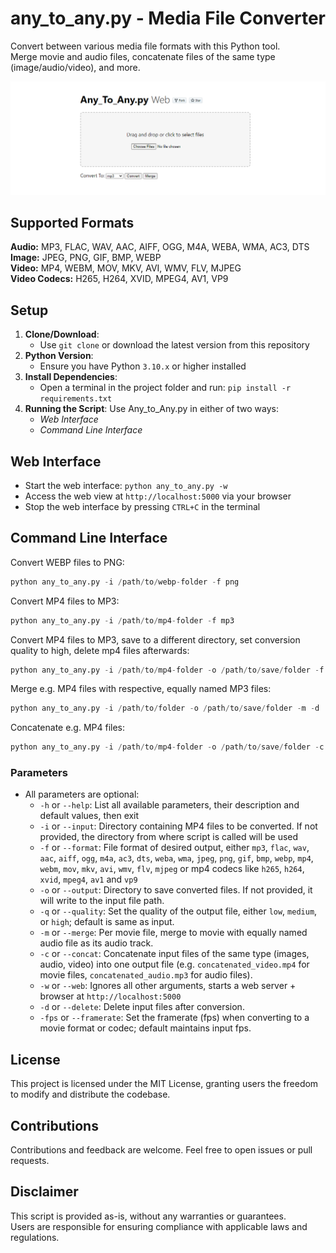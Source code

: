 # any_to_any.py - Media File Converter

Convert between various media file formats with this Python tool.<br>
Merge movie and audio files, concatenate files of the same type (image/audio/video), and more.

![screenshot](./img/Any-to-Any-Web.png)

## Supported Formats
**Audio:** MP3, FLAC, WAV, AAC, AIFF, OGG, M4A, WEBA, WMA, AC3, DTS<br> 
**Image:** JPEG, PNG, GIF, BMP, WEBP<br>
**Video:** MP4, WEBM, MOV, MKV, AVI, WMV, FLV, MJPEG<br>
**Video Codecs:** H265, H264, XVID, MPEG4, AV1, VP9

## Setup
1. **Clone/Download**:
   - Use `git clone` or download the latest version from this repository
2. **Python Version**:
   - Ensure you have Python `3.10.x` or higher installed
3. **Install Dependencies**:
   - Open a terminal in the project folder and run: `pip install -r requirements.txt`
4. **Running the Script**:
   Use Any_to_Any.py in either of two ways:
   - *Web Interface*
   - *Command Line Interface*

## Web Interface
- Start the web interface: `python any_to_any.py -w`
- Access the web view at `http://localhost:5000` via your browser
- Stop the web interface by pressing `CTRL+C` in the terminal

## Command Line Interface
Convert WEBP files to PNG:
```py
python any_to_any.py -i /path/to/webp-folder -f png
```
Convert MP4 files to MP3:
```py
python any_to_any.py -i /path/to/mp4-folder -f mp3
```
Convert MP4 files to MP3, save to a different directory, set conversion quality to high, delete mp4 files afterwards:
```py
python any_to_any.py -i /path/to/mp4-folder -o /path/to/save/folder -f mp3 -q high -d
```
Merge e.g. MP4 files with respective, equally named MP3 files:
```py
python any_to_any.py -i /path/to/folder -o /path/to/save/folder -m -d
```
Concatenate e.g. MP4 files:
```py
python any_to_any.py -i /path/to/mp4-folder -o /path/to/save/folder -c -d
```

### Parameters
 - All parameters are optional:
   - `-h` or `--help`: List all available parameters, their description and default values, then exit
   - `-i` or `--input`: Directory containing MP4 files to be converted. If not provided, the directory from where script is called will be used
   - `-f` or `--format`: File format of desired output, either `mp3`, `flac`, `wav`, `aac`, `aiff`, `ogg`, `m4a`, `ac3`, `dts`, `weba`, `wma`, `jpeg`, `png`, `gif`, `bmp`, `webp`, `mp4`, `webm`, `mov`, `mkv`, `avi`,  `wmv`, `flv`, `mjpeg` or mp4 codecs like `h265`, `h264`, `xvid`, `mpeg4`, `av1` and `vp9`
   - `-o` or `--output`: Directory to save converted files. If not provided, it will write to the input file path.
   - `-q` or `--quality`: Set the quality of the output file, either `low`, `medium`, or `high`; default is same as input.
   - `-m` or `--merge`: Per movie file, merge to movie with equally named audio file as its audio track.
   - `-c` or `--concat`: Concatenate input files of the same type (images, audio, video) into one output file (e.g. `concatenated_video.mp4` for movie files, `concatenated_audio.mp3` for audio files).
   - `-w` or `--web`: Ignores all other arguments, starts a web server + browser at `http://localhost:5000`
   - `-d` or `--delete`: Delete input files after conversion.
   - `-fps` or `--framerate`: Set the framerate (fps) when converting to a movie format or codec; default maintains input fps.

## License
This project is licensed under the MIT License, granting users the freedom to modify and distribute the codebase.

## Contributions
Contributions and feedback are welcome. Feel free to open issues or pull requests.

## Disclaimer
This script is provided as-is, without any warranties or guarantees.<br>
Users are responsible for ensuring compliance with applicable laws and regulations.
